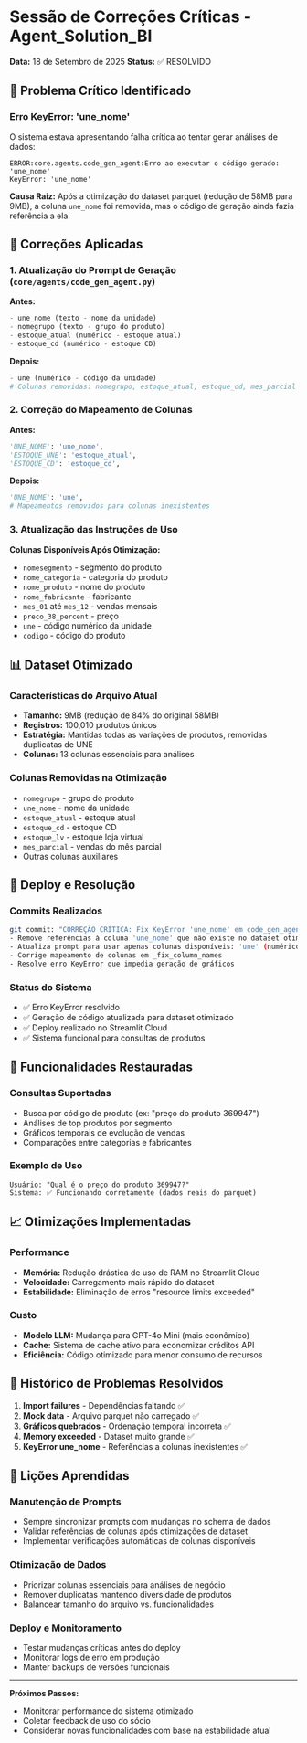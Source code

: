 # Sessão de Correções Críticas - Agent_Solution_BI
**Data:** 18 de Setembro de 2025
**Status:** ✅ RESOLVIDO

## 🚨 Problema Crítico Identificado

### Erro KeyError: 'une_nome'
O sistema estava apresentando falha crítica ao tentar gerar análises de dados:

```
ERROR:core.agents.code_gen_agent:Erro ao executar o código gerado: 'une_nome'
KeyError: 'une_nome'
```

**Causa Raiz:** Após a otimização do dataset parquet (redução de 58MB para 9MB), a coluna `une_nome` foi removida, mas o código de geração ainda fazia referência a ela.

## 🔧 Correções Aplicadas

### 1. Atualização do Prompt de Geração (`core/agents/code_gen_agent.py`)

**Antes:**
```python
- une_nome (texto - nome da unidade)
- nomegrupo (texto - grupo do produto)
- estoque_atual (numérico - estoque atual)
- estoque_cd (numérico - estoque CD)
```

**Depois:**
```python
- une (numérico - código da unidade)
# Colunas removidas: nomegrupo, estoque_atual, estoque_cd, mes_parcial
```

### 2. Correção do Mapeamento de Colunas

**Antes:**
```python
'UNE_NOME': 'une_nome',
'ESTOQUE_UNE': 'estoque_atual',
'ESTOQUE_CD': 'estoque_cd',
```

**Depois:**
```python
'UNE_NOME': 'une',
# Mapeamentos removidos para colunas inexistentes
```

### 3. Atualização das Instruções de Uso

**Colunas Disponíveis Após Otimização:**
- `nomesegmento` - segmento do produto
- `nome_categoria` - categoria do produto
- `nome_produto` - nome do produto
- `nome_fabricante` - fabricante
- `mes_01` até `mes_12` - vendas mensais
- `preco_38_percent` - preço
- `une` - código numérico da unidade
- `codigo` - código do produto

## 📊 Dataset Otimizado

### Características do Arquivo Atual
- **Tamanho:** 9MB (redução de 84% do original 58MB)
- **Registros:** 100,010 produtos únicos
- **Estratégia:** Mantidas todas as variações de produtos, removidas duplicatas de UNE
- **Colunas:** 13 colunas essenciais para análises

### Colunas Removidas na Otimização
- `nomegrupo` - grupo do produto
- `une_nome` - nome da unidade
- `estoque_atual` - estoque atual
- `estoque_cd` - estoque CD
- `estoque_lv` - estoque loja virtual
- `mes_parcial` - vendas do mês parcial
- Outras colunas auxiliares

## 🚀 Deploy e Resolução

### Commits Realizados
```bash
git commit: "CORREÇÃO CRÍTICA: Fix KeyError 'une_nome' em code_gen_agent"
- Remove referências à coluna 'une_nome' que não existe no dataset otimizado
- Atualiza prompt para usar apenas colunas disponíveis: 'une' (numérico)
- Corrige mapeamento de colunas em _fix_column_names
- Resolve erro KeyError que impedia geração de gráficos
```

### Status do Sistema
- ✅ Erro KeyError resolvido
- ✅ Geração de código atualizada para dataset otimizado
- ✅ Deploy realizado no Streamlit Cloud
- ✅ Sistema funcional para consultas de produtos

## 🎯 Funcionalidades Restauradas

### Consultas Suportadas
- Busca por código de produto (ex: "preço do produto 369947")
- Análises de top produtos por segmento
- Gráficos temporais de evolução de vendas
- Comparações entre categorias e fabricantes

### Exemplo de Uso
```
Usuário: "Qual é o preço do produto 369947?"
Sistema: ✅ Funcionando corretamente (dados reais do parquet)
```

## 📈 Otimizações Implementadas

### Performance
- **Memória:** Redução drástica de uso de RAM no Streamlit Cloud
- **Velocidade:** Carregamento mais rápido do dataset
- **Estabilidade:** Eliminação de erros "resource limits exceeded"

### Custo
- **Modelo LLM:** Mudança para GPT-4o Mini (mais econômico)
- **Cache:** Sistema de cache ativo para economizar créditos API
- **Eficiência:** Código otimizado para menor consumo de recursos

## 🔄 Histórico de Problemas Resolvidos

1. **Import failures** - Dependências faltando ✅
2. **Mock data** - Arquivo parquet não carregado ✅
3. **Gráficos quebrados** - Ordenação temporal incorreta ✅
4. **Memory exceeded** - Dataset muito grande ✅
5. **KeyError une_nome** - Referências a colunas inexistentes ✅

## 📝 Lições Aprendidas

### Manutenção de Prompts
- Sempre sincronizar prompts com mudanças no schema de dados
- Validar referências de colunas após otimizações de dataset
- Implementar verificações automáticas de colunas disponíveis

### Otimização de Dados
- Priorizar colunas essenciais para análises de negócio
- Remover duplicatas mantendo diversidade de produtos
- Balancear tamanho do arquivo vs. funcionalidades

### Deploy e Monitoramento
- Testar mudanças críticas antes do deploy
- Monitorar logs de erro em produção
- Manter backups de versões funcionais

---

**Próximos Passos:**
- Monitorar performance do sistema otimizado
- Coletar feedback de uso do sócio
- Considerar novas funcionalidades com base na estabilidade atual
